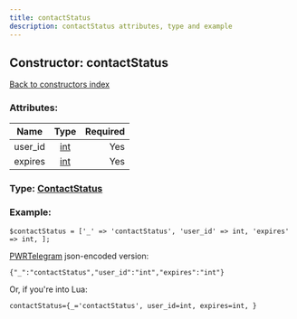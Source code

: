 ```yaml
---
title: contactStatus
description: contactStatus attributes, type and example
---
```

## Constructor: contactStatus  
[Back to constructors index](index.md)



### Attributes:

| Name     |    Type       | Required |
|----------|:-------------:|---------:|
|user\_id|[int](../types/int.md) | Yes|
|expires|[int](../types/int.md) | Yes|



### Type: [ContactStatus](../types/ContactStatus.md)


### Example:

```
$contactStatus = ['_' => 'contactStatus', 'user_id' => int, 'expires' => int, ];
```  

[PWRTelegram](https://pwrtelegram.xyz) json-encoded version:

```
{"_":"contactStatus","user_id":"int","expires":"int"}
```


Or, if you're into Lua:  


```
contactStatus={_='contactStatus', user_id=int, expires=int, }

```


